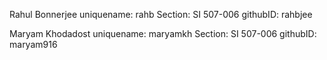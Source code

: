 Rahul Bonnerjee
uniquename: rahb
Section: SI 507-006
githubID: rahbjee

Maryam Khodadost
uniquename: maryamkh
Section: SI 507-006
githubID: maryam916
